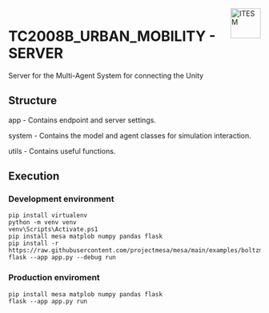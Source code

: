 <a href="#">
    <img src="https://javier.rodriguez.org.mx/itesm/2014/tecnologico-de-monterrey-black.png" alt="ITESM" title="ITESM" align="right" height="60" />
</a>

# **TC2008B_URBAN_MOBILITY - SERVER**

Server for the Multi-Agent System for connecting the Unity

## Structure

app - Contains endpoint and server settings.

system - Contains the model and agent classes for simulation interaction.

utils - Contains useful functions.

## Execution

### Development environment

```text
pip install virtualenv
python -m venv venv
venv\Scripts\Activate.ps1
pip install mesa matplob numpy pandas flask
pip install -r https://raw.githubusercontent.com/projectmesa/mesa/main/examples/boltzmann_wealth_model/requirements.txt
flask --app app.py --debug run
```

### Production enviroment

```text
pip install mesa matplob numpy pandas flask
flask --app app.py run
```
